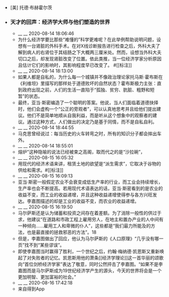 - [美] 托德·布赫霍尔茨
- ### 天才的回声：经济学大师与他们塑造的世界
    - __ __ 2020-08-14 18:06:46
    - 为什么经济学要比那些“难懂的”科学更难呢？在此举例帮助说明问题，设想有一台肾脏的外科手术。在对X线诊断报告进行检查之后，外科大夫了解到病人的右肾位于其结肠之下大概两三厘米处。然而，设想当外科大夫切口之后，却发现肾脏改变了位置。依此类推，当一位经济学家分析原因且估计它们的影响时，其影响程度早已改变了。 #[[标注]]
    - __ __ 2020-08-14 18:13:00
    - 如果人都是自私的，为什么每一个城镇并不像政治理论家托马斯·霍布斯在《利维坦》里描写的那样处于道德败坏的自然状态？霍布斯极力主张：直到政府出现之前，人们的生活一直陷于“孤独、贫穷、肮脏、粗野和短暂”的状态。
    - 最终，亚当·斯密编造了一个聪明的答案。他说，当人们面临着道德抉择时，他们会虚构一个“公正的旁观者”，可以认真地思考并且给他们提出建议。他们不是简单地顺从自我利益，而是听从这个想象中的观察者的建议。通过这种方式，人们做出的决定乃是基于同情，而不是自私自利。
    - __ __ 2020-08-14 18:44:55
    - 马克思曾经说过：每当历史的火车转弯之时，所有的知识分子都会摔出车外。
    - __ __ 2020-08-14 18:55:01
    - 熔炉”这种隐喻的说法已经被束之高阁，取而代之的是“沙拉碗”，
    - __ __ 2020-08-15 16:05:32
    - 用现代的经济术语来讲，租赁土地的欲望是“派生需求”，它取决于谷物的供给和需求。#[[标注]]
    - __ __ 2020-08-15 16:09:13
    - 亚当·斯密一般假定农业不会衰变成低生产率的行业，而工业会持续增长，生产率也会不断提高。若用现代术语表达的话，亚当·斯密看到的是农业的收益不变，而工业的收益递增，并且这种收益递增使得参与各方兴旺发达。李嘉图描述的却是工业的收益不变，而农业的收益递增。
    - __ __ 2020-08-15 16:19:50
    - 马尔萨斯还是认为储蓄和投资之间存在着差额。为了消除一般性的供过于求，他建议“在道路和市政工程上雇用穷人，在地主和置办产业的人中间有一种倾向……雇用工人和卑微的仆人”，这些都是“我们最力所能及的方法，也是最直接的拯救邪恶的方法”。18
    - 但是，李嘉图做出了回应，他认为马尔萨斯的《人口原理》“几乎没有哪一页”找不到“某些谬误”。
    - 即使李嘉图当时赢得了胜利，一个世纪之后，约翰·梅纳德·凯恩斯又重新唤起了对失败者的记忆。凯恩斯用他的萧条[[经济学理论]]这一首华丽的颂歌向“首位剑桥经济学家”表达了敬意，同时公然抨击了李嘉图。“如果不是李嘉图而是马尔萨斯成为19世纪经济学产生的源头，今天的世界将会是一个更加明智、更加富裕的社会。”
    - __ __ 2020-08-16 17:42:18
    - 来自得到App
